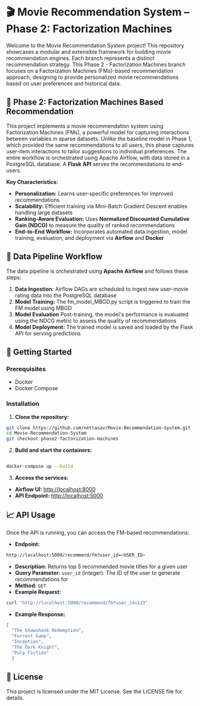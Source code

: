# 🎬 Movie Recommendation System – Phase 2: Factorization Machines
Welcome to the Movie Recommendation System project! This repository showcases a modular and extensible framework for building movie recommendation engines. Each branch represents a distinct recommendation strategy. This Phase 2 - Factorization Machines branch focuses on a Factorization Machines (FMs)-based recommendation approach, designing to provide personalized movie recommendations based on user preferences and historical data.

## 🧠 Phase 2: Factorization Machines Based Recommendation
This project implements a movie recommendation system using Factorization Machines (FMs), a powerful model for capturing interactions between variables in sparse datasets. Unlike the baseline model in Phase 1, which provided the same recommendations to all users, this phase captures user-item interactions to tailor suggestions to individual preferences. The entire workflow is orchestrated using Apache Airflow, with data stored in a PostgreSQL database. A **Flask API** serves the recommendations to end-users.

**Key Characteristics:**
- **Personalization:** Learns user-specific preferences for improved recommendations
- **Scalability:** Efficient training via Mini-Batch Gradient Descent enables handling large datasets
- **Ranking-Aware Evaluation:** Uses **Normalized Discounted Cumulative Gain (NDCG)** to measure the quality of ranked recommendations
- **End-to-End Workflow:** Incorporates automated data ingestion, model training, evaluation, and deployment via **Airflow** and **Docker**


## 🔄 Data Pipeline Workflow
The data pipeline is orchestrated using **Apache Airflow** and follows these steps:
1. **Data Ingestion:** Airflow DAGs are scheduled to ingest new user-movie rating data into the PostgreSQL database
2. **Model Training:** The fm_model_MBGD.py script is triggered to train the FM model using MBGD
3. **Model Evaluation** Post-training, the model's performance is evaluated using the NDCG metric to assess the quality of recommendations
4. **Model Deployment:** The trained model is saved and loaded by the Flask API for serving predictions

## 🚀 Getting Started
### Prerequisites
- Docker
- Docker Compose

### Installation
1. **Clone the repository:**
```bash
git clone https://github.com/nettasav/Movie-Recommendation-System.git
cd Movie-Recommendation-System
git checkout phase2-factorization-machines
```

2. **Build and start the containers:**
```bash

docker-compose up --build
```

3. **Access the services:**
- **Airflow UI:** [http://localhost:8000](http://localhost:8000)
- **API Endpoint:** [http://localhost:5000](http://localhost:5000)


## 📈 API Usage
Once the API is running, you can access the FM-based recommendations:

- **Endpoint:** 
```bash
http://localhost:5000/recommend/fm?user_id=<USER_ID>
```

- **Description:** Returns top 5 recommended movie titles for a given user
- **Query Parameter:** `user_id` (integer): The ID of the user to generate recommendations for
- **Method:** `GET`
- **Example Request:**
```bash
curl "http://localhost:5000/recommend/fm?user_id=123"
```

- **Example Response:**
```json
[
  "The Shawshank Redemption",
  "Forrest Gump",
  "Inception",
  "The Dark Knight",
  "Pulp Fiction"
  ]

```

## 📄 License
This project is licensed under the MIT License. See the LICENSE file for details.


